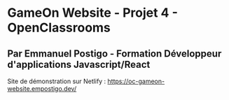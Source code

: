 # GameOn Website - Projet 4 - OpenClassrooms
## Par Emmanuel Postigo - Formation Développeur d'applications Javascript/React
Site de démonstration sur Netlify : https://oc-gameon-website.empostigo.dev/
